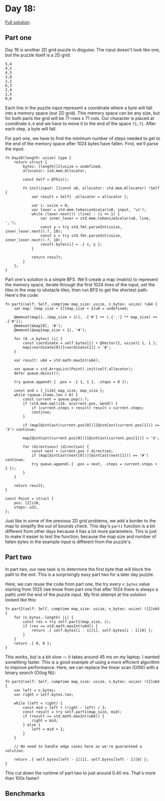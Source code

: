 # Day 18:

[Full solution](../src/days/day18.zig).

## Part one

Day 18 is another 2D grid puzzle in disguise. The input doesn't look like one, but the puzzle itself is a 2D grid:

```
5,4
4,2
4,5
3,0
2,1
6,3
2,4
1,5
0,6
```

Each line in the puzzle input represent a coordinate where a byte will fall into a memory space (our 2D grid). This memory space can be any size, but for both parts the grid will be 71 rows x 71 cols. Our character is placed at coordinate `0,0` and we have to move it to the end of the space `71,71`. After each step, a byte will fall.

For part one, we have to find the minimum number of steps needed to get to the end of the memory space after 1024 bytes have fallen. First, we'll parse the input:

```zig
fn Day18(length: usize) type {
    return struct {
        bytes: [length][2]usize = undefined,
        allocator: std.mem.Allocator,

        const Self = @This();

        fn init(input: []const u8, allocator: std.mem.Allocator) !Self {
            var result = Self{ .allocator = allocator };

            var i: usize = 0;
            var lexer = std.mem.tokenizeScalar(u8, input, '\n');
            while (lexer.next()) |line| : (i += 1) {
                var inner_lexer = std.mem.tokenizeScalar(u8, line, ',');
                const y = try std.fmt.parseInt(usize, inner_lexer.next().?, 10);
                const x = try std.fmt.parseInt(usize, inner_lexer.next().?, 10);
                result.bytes[i] = .{ x, y };
            }

            return result;
        }
    };
}
```

Part one's solution is a simple BFS. We'll create a map (matrix) to represent the memory space, iterate through the first 1024 lines of the input, set the tiles in the map to obstacle tiles, then run BFS to get the shortest path. Here's the code:

```zig
fn part1(self: Self, comptime map_size: usize, n_bytes: usize) !u64 {
    var map: [map_size + 2][map_size + 2]u8 = undefined;

    @memset(map[1..(map_size + 1)], .{'#'} ++ (.{'.'} ** map_size) ++ .{'#'});
    @memset(&map[0], '#');
    @memset(&map[map_size + 1], '#');

    for (0..n_bytes) |i| {
        const coordinate = self.bytes[i] + @Vector(2, usize){ 1, 1 };
        map[coordinate[0]][coordinate[1]] = '#';
    }

    var result: u64 = std.math.maxInt(u64);

    var queue = std.ArrayList(Point).init(self.allocator);
    defer queue.deinit();

    try queue.append(.{ .pos = .{ 1, 1 }, .steps = 0 });

    const end = [_]i16{ map_size, map_size };
    while (queue.items.len > 0) {
        const current = queue.pop().?;
        if (std.mem.eql(i16, &current.pos, &end)) {
            if (current.steps < result) result = current.steps;
            continue;
        }

        if (map[@intCast(current.pos[0])][@intCast(current.pos[1])] == 'X') continue;

        map[@intCast(current.pos[0])][@intCast(current.pos[1])] = 'X';

        for (directions) |direction| {
            const next = current.pos + direction;
            if (map[@intCast(next[0])][@intCast(next[1])] == '#') continue;
            try queue.append(.{ .pos = next, .steps = current.steps + 1 });
        }
    }

    return result;
}

const Point = struct {
    pos: [2]i16,
    steps: u32,
};
```

Just like in some of the previous 2D grid problems, we add a border to the map to simplify the out of bounds check. This day's `part1` function is a bit different from other days because it has a lot more parameters. This is just to make it easier to test the function, because the map size and number of fallen bytes in the example input is different from the puzzle's.

## Part two

In part two, our new task is to determine the first byte that will block the path to the exit. This is a surprisingly easy part two for a later day puzzle.

Here, we can reuse the code from part one, the try every `n_bytes` value starting from 1025 (we know from part one that after 1024 there is always a path) until the end of the puzzle input. My first attempt at the solution looked like this:

```zig
fn part2(self: Self, comptime map_size: usize, n_bytes: usize) ![2]u64 {
    for (n_bytes..length) |i| {
        const res = try self.part1(map_size, i);
        if (res == std.math.maxInt(u64)) {
            return .{ self.bytes[i - 1][1], self.bytes[i - 1][0] };
        }
    }
    return .{ 0, 0 };
}
```

This works, but is a bit slow — it takes around 45 ms on my laptop. I wanted something faster. This is a good example of using a more efficient algorithm to improve performance. Here, we can replace the linear scan (O(N)) with a binary search (O(log N)):

```zig
fn part2(self: Self, comptime map_size: usize, n_bytes: usize) ![2]u64 {
    var left = n_bytes;
    var right = self.bytes.len;

    while (left < right) {
        const mid = left + (right - left) / 2;
        const result = try self.part1(map_size, mid);
        if (result == std.math.maxInt(u64)) {
            right = mid;
        } else {
            left = mid + 1;
        }
    }

    // No need to handle edge cases here as we're guaranteed a solution.

    return .{ self.bytes[left - 1][1], self.bytes[left - 1][0] };
}
```

This cut down the runtime of part two to just around 0.40 ms. That's more than 100x faster!

## Benchmarks
